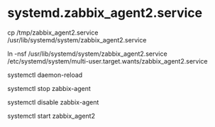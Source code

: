 # systemd.zabbix_agent2.service

cp /tmp/zabbix_agent2.service /usr/lib/systemd/system/zabbix_agent2.service

ln -nsf /usr/lib/systemd/system/zabbix_agent2.service /etc/systemd/system/multi-user.target.wants/zabbix_agent2.service

systemctl daemon-reload

systemctl stop zabbix-agent

systemctl disable zabbix-agent

systemctl start zabbix_agent2
